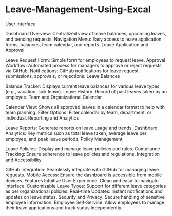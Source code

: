 # Leave-Management-Using-Excal
User Interface

Dashboard Overview: Centralized view of leave balances, upcoming leaves, and pending requests.
Navigation Menu: Easy access to leave application forms, balances, team calendar, and reports.
Leave Application and Approval

Leave Request Form: Simple form for employees to request leave.
Approval Workflow: Automated process for managers to approve or reject requests via GitHub.
Notifications: GitHub notifications for leave request submissions, approvals, or rejections.
Leave Balances

Balance Tracker: Displays current leave balances for various leave types (e.g., vacation, sick leave).
Leave History: Record of past leaves taken by an employee.
Team and Organizational Calendar

Calendar View: Shows all approved leaves in a calendar format to help with team planning.
Filter Options: Filter calendar by team, department, or individual.
Reporting and Analytics

Leave Reports: Generate reports on leave usage and trends.
Dashboard Analytics: Key metrics such as total leave taken, average leave per employee, and peak leave periods.
Policy Management

Leave Policies: Display and manage leave policies and rules.
Compliance Tracking: Ensure adherence to leave policies and regulations.
Integration and Accessibility

GitHub Integration: Seamlessly integrate with GitHub for managing leave requests.
Mobile Access: Ensure the dashboard is accessible from mobile devices.
Features
Intuitive User Experience: Clean and easy-to-navigate interface.
Customizable Leave Types: Support for different leave categories as per organizational policies.
Real-time Updates: Instant notifications and updates on leave status.
Security and Privacy: Secure handling of sensitive employee information.
Employee Self-Service: Allow employees to manage their leave applications and track status independently.



